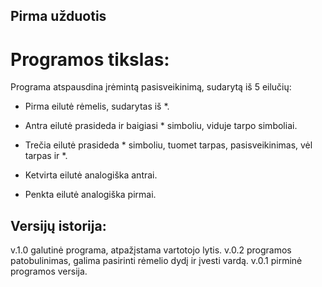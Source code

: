 ## Pirma užduotis
# Programos tikslas:
Programa atspausdina įrėmintą pasisveikinimą, sudarytą iš 5 eilučių:
- Pirma eilutė rėmelis, sudarytas iš *.

- Antra eilutė prasideda ir baigiasi * simboliu, viduje tarpo simboliai.

- Trečia eilutė prasideda * simboliu, tuomet tarpas, pasisveikinimas, vėl tarpas ir *.

- Ketvirta eilutė analogiška antrai.

- Penkta eilutė analogiška pirmai.

## Versijų istorija:
v.1.0 galutinė programa, atpažįstama vartotojo lytis.
v.0.2 programos patobulinimas, galima pasirinti rėmelio dydį ir įvesti vardą.
v.0.1 pirminė programos versija.
